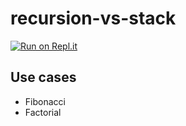 # recursion-vs-stack

[![Run on Repl.it](https://repl.it/badge/github/sinbrive/python-recursion-vs-stack)](https://repl.it/github/sinbrive/python-recursion-vs-stack)

## Use cases
- Fibonacci
- Factorial
